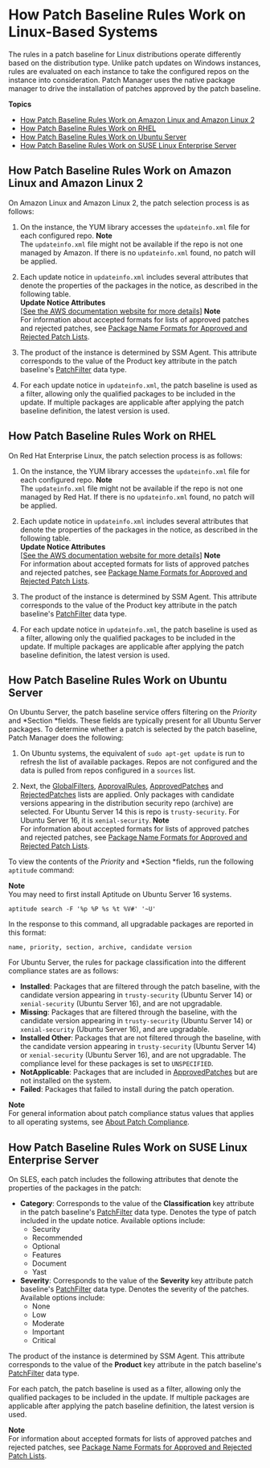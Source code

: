 # How Patch Baseline Rules Work on Linux\-Based Systems<a name="patch-manager-how-it-works-linux-rules"></a>

The rules in a patch baseline for Linux distributions operate differently based on the distribution type\. Unlike patch updates on Windows instances, rules are evaluated on each instance to take the configured repos on the instance into consideration\. Patch Manager uses the native package manager to drive the installation of patches approved by the patch baseline\.

**Topics**
+ [How Patch Baseline Rules Work on Amazon Linux and Amazon Linux 2](#patch-manager-how-it-works-linux-rules-amazon-linux)
+ [How Patch Baseline Rules Work on RHEL](#patch-manager-how-it-works-linux-rules-rhel)
+ [How Patch Baseline Rules Work on Ubuntu Server](#patch-manager-how-it-works-linux-rules-ubuntu)
+ [How Patch Baseline Rules Work on SUSE Linux Enterprise Server](#patch-manager-how-it-works-linux-rules-sles)

## How Patch Baseline Rules Work on Amazon Linux and Amazon Linux 2<a name="patch-manager-how-it-works-linux-rules-amazon-linux"></a>

On Amazon Linux and Amazon Linux 2, the patch selection process is as follows:

1. On the instance, the YUM library accesses the `updateinfo.xml` file for each configured repo\. 
**Note**  
The `updateinfo.xml` file might not be available if the repo is not one managed by Amazon\. If there is no `updateinfo.xml` found, no patch will be applied\.

1. Each update notice in `updateinfo.xml` includes several attributes that denote the properties of the packages in the notice, as described in the following table\.  
**Update Notice Attributes**    
[\[See the AWS documentation website for more details\]](http://docs.aws.amazon.com/systems-manager/latest/userguide/patch-manager-how-it-works-linux-rules.html)
**Note**  
For information about accepted formats for lists of approved patches and rejected patches, see [Package Name Formats for Approved and Rejected Patch Lists](patch-manager-approved-rejected-package-name-formats.md)\.

1. The product of the instance is determined by SSM Agent\. This attribute corresponds to the value of the Product key attribute in the patch baseline's [PatchFilter](http://docs.aws.amazon.com/systems-manager/latest/APIReference/API_PatchFilter.html) data type\.

1. For each update notice in `updateinfo.xml`, the patch baseline is used as a filter, allowing only the qualified packages to be included in the update\. If multiple packages are applicable after applying the patch baseline definition, the latest version is used\. 

## How Patch Baseline Rules Work on RHEL<a name="patch-manager-how-it-works-linux-rules-rhel"></a>

On Red Hat Enterprise Linux, the patch selection process is as follows:

1. On the instance, the YUM library accesses the `updateinfo.xml` file for each configured repo\.
**Note**  
The `updateinfo.xml` file might not be available if the repo is not one managed by Red Hat\. If there is no `updateinfo.xml` found, no patch will be applied\.

1. Each update notice in `updateinfo.xml` includes several attributes that denote the properties of the packages in the notice, as described in the following table\.  
**Update Notice Attributes**    
[\[See the AWS documentation website for more details\]](http://docs.aws.amazon.com/systems-manager/latest/userguide/patch-manager-how-it-works-linux-rules.html)
**Note**  
For information about accepted formats for lists of approved patches and rejected patches, see [Package Name Formats for Approved and Rejected Patch Lists](patch-manager-approved-rejected-package-name-formats.md)\.

1. The product of the instance is determined by SSM Agent\. This attribute corresponds to the value of the Product key attribute in the patch baseline's [PatchFilter](http://docs.aws.amazon.com/systems-manager/latest/APIReference/API_PatchFilter.html) data type\.

1. For each update notice in `updateinfo.xml`, the patch baseline is used as a filter, allowing only the qualified packages to be included in the update\. If multiple packages are applicable after applying the patch baseline definition, the latest version is used\. 

## How Patch Baseline Rules Work on Ubuntu Server<a name="patch-manager-how-it-works-linux-rules-ubuntu"></a>

On Ubuntu Server, the patch baseline service offers filtering on the *Priority* and *Section *fields\. These fields are typically present for all Ubuntu Server packages\. To determine whether a patch is selected by the patch baseline, Patch Manager does the following:

1. On Ubuntu systems, the equivalent of `sudo apt-get update` is run to refresh the list of available packages\. Repos are not configured and the data is pulled from repos configured in a `sources` list\.

1. Next, the [GlobalFilters](http://docs.aws.amazon.com/systems-manager/latest/APIReference/API_CreatePatchBaseline.html#EC2-CreatePatchBaseline-request-GlobalFilters), [ApprovalRules](http://docs.aws.amazon.com/systems-manager/latest/APIReference/API_CreatePatchBaseline.html#EC2-CreatePatchBaseline-request-ApprovalRules), [ApprovedPatches](http://docs.aws.amazon.com/systems-manager/latest/APIReference/API_CreatePatchBaseline.html#EC2-CreatePatchBaseline-request-ApprovedPatches) and [RejectedPatches](http://docs.aws.amazon.com/systems-manager/latest/APIReference/API_CreatePatchBaseline.html#EC2-CreatePatchBaseline-request-RejectedPatches) lists are applied\. Only packages with candidate versions appearing in the distribution security repo \(archive\) are selected\. For Ubuntu Server 14 this is repo is `trusty-security`\. For Ubuntu Server 16, it is `xenial-security`\.
**Note**  
For information about accepted formats for lists of approved patches and rejected patches, see [Package Name Formats for Approved and Rejected Patch Lists](patch-manager-approved-rejected-package-name-formats.md)\.

To view the contents of the *Priority* and *Section *fields, run the following `aptitude` command: 

**Note**  
You may need to first install Aptitude on Ubuntu Server 16 systems\.

```
aptitude search -F '%p %P %s %t %V#' '~U'
```

In the response to this command, all upgradable packages are reported in this format: 

```
name, priority, section, archive, candidate version
```

For Ubuntu Server, the rules for package classification into the different compliance states are as follows:
+ **Installed**: Packages that are filtered through the patch baseline, with the candidate version appearing in `trusty-security` \(Ubuntu Server 14\) or `xenial-security` \(Ubuntu Server 16\), and are not upgradable\.
+ **Missing**: Packages that are filtered through the baseline, with the candidate version appearing in `trusty-security` \(Ubuntu Server 14\) or `xenial-security` \(Ubuntu Server 16\), and are upgradable\.
+ **Installed Other**: Packages that are not filtered through the baseline, with the candidate version appearing in `trusty-security` \(Ubuntu Server 14\) or `xenial-security` \(Ubuntu Server 16\), and are not upgradable\. The compliance level for these packages is set to `UNSPECIFIED`\.
+ **NotApplicable**: Packages that are included in [ApprovedPatches](http://docs.aws.amazon.com/systems-manager/latest/APIReference/API_CreatePatchBaseline.html#EC2-CreatePatchBaseline-request-ApprovedPatches) but are not installed on the system\.
+ **Failed**: Packages that failed to install during the patch operation\.

**Note**  
For general information about patch compliance status values that applies to all operating systems, see [About Patch Compliance](sysman-compliance-about.md#sysman-compliance-monitor-patch)\.

## How Patch Baseline Rules Work on SUSE Linux Enterprise Server<a name="patch-manager-how-it-works-linux-rules-sles"></a>

On SLES, each patch includes the following attributes that denote the properties of the packages in the patch:
+ **Category**: Corresponds to the value of the **Classification** key attribute in the patch baseline's [PatchFilter](http://docs.aws.amazon.com/systems-manager/latest/APIReference/API_PatchFilter.html) data type\. Denotes the type of patch included in the update notice\. Available options include: 
  + Security
  + Recommended
  + Optional
  + Features
  + Document
  + Yast
+ **Severity**: Corresponds to the value of the **Severity** key attribute patch baseline's [PatchFilter](http://docs.aws.amazon.com/systems-manager/latest/APIReference/API_PatchFilter.html) data type\. Denotes the severity of the patches\. Available options include: 
  + None
  + Low
  + Moderate
  + Important
  + Critical

The product of the instance is determined by SSM Agent\. This attribute corresponds to the value of the **Product** key attribute in the patch baseline's [PatchFilter](http://docs.aws.amazon.com/systems-manager/latest/APIReference/API_PatchFilter.html) data type\. 

For each patch, the patch baseline is used as a filter, allowing only the qualified packages to be included in the update\. If multiple packages are applicable after applying the patch baseline definition, the latest version is used\. 

**Note**  
For information about accepted formats for lists of approved patches and rejected patches, see [Package Name Formats for Approved and Rejected Patch Lists](patch-manager-approved-rejected-package-name-formats.md)\.